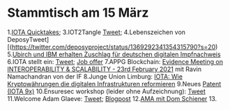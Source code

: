 # Stammtisch am 15 März
1.[IOTA Quicktakes](https://www.youtube.com/watch?v=-Dzno4JXLFE);
3.IOT2Tangle [Tweet](https://twitter.com/iot2tangle/status/1369243788955312132?s=19);
4.Lebenszeichen von DeposyTweet][(https://twitter.com/deposyproject/status/1369292341354315790?s=20)
5.[Ubirch und IBM erhalten Zuschlag für deutschen digitalen Impfnachweis](https://www.spiegel.de/netzwelt/gadgets/ubirch-und-ibm-erhalten-zuschlag-fuer-deutschen-digitalen-impfnachweis-a-9Enf26439b-8fd8-4118-9221-eb8844946c69-amp?__twitter_impression=true)
6.IOTA stellt ein: [Tweet](https://twitter.com/iota/status/1369302653772136455?s=20); [Job offer](https://iota.bamboohr.com/jobs/view.php?id=123&source=bamboohr)
7.APPG Blockchain: [Evidence Meeting on INTEROPERABILITY & SCALABILITY - 23rd February 2021](https://www.youtube.com/watch?v=Z9WH0d3LYHU&t=1s) mit Ravin Namachandran von der IF
8.Junge Union Limburg: [IOTA: Wie Kryptowährungen die digitalen Infrastrukturen reformieren](https://www.youtube.com/watch?v=oTkrpTbx3n8)
9.Neues [Patent (IOTA 9x)](https://twitter.com/_iotaarchive/status/1369561914754404354?s=20)
10.Ensuresec workshop (leider ohne Aufzeichnung): [Tweet](https://twitter.com/iota/status/1369583209693011968?s=20)
11.Welcome Adam Glaeve: [Tweet](https://twitter.com/iota/status/1369631194950864901); [Blogpost](https://blog.iota.org/welcome-adam-gleave-to-the-iota-foundation/)
12.[AMA mit Dom Schiener](https://youtu.be/DScBEKCFhNc)
13.
